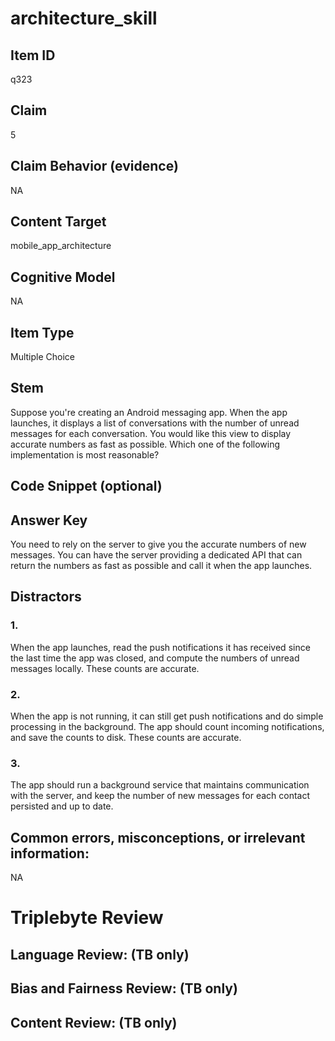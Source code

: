 # architecture_skill

## Item ID
q323

## Claim
5

## Claim Behavior (evidence)
NA

## Content Target
mobile_app_architecture

## Cognitive Model
NA

## Item Type
Multiple Choice

## Stem
Suppose you're creating an Android messaging app. When the app launches, it displays a list of conversations with the number of unread messages for each conversation. You would like this view to display accurate numbers as fast as possible. Which one of the following implementation is most reasonable?

## Code Snippet (optional)


## Answer Key
You need to rely on the server to give you the accurate numbers of new messages. You can have the server providing a dedicated API that can return the numbers as fast as possible and call it when the app launches.

## Distractors

### 1.
When the app launches, read the push notifications it has received since the last time the app was closed, and compute the numbers of unread messages locally. These counts are accurate.

### 2.
When the app is not running, it can still get push notifications and do simple processing in the background. The app should count incoming notifications, and save the counts to disk. These counts are accurate.

### 3.
The app should run a background service that maintains communication with the server, and keep the number of new messages for each contact persisted and up to date.

## Common errors, misconceptions, or irrelevant information:
NA

# Triplebyte Review


## Language Review: (TB only)


## Bias and Fairness Review: (TB only)


## Content Review: (TB only)

